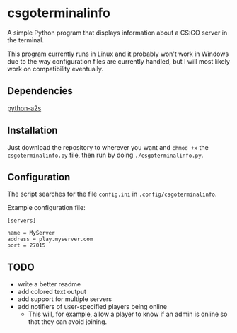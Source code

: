 # csgoterminalinfo

A simple Python program that displays information about a CS:GO server in the terminal.

This program currently runs in Linux and it probably won't work in Windows due to the way configuration files are currently handled, but I will most likely work on compatibility eventually.

## Dependencies

[python-a2s](https://github.com/Yepoleb/python-a2s)

## Installation

Just download the repository to wherever you want and `chmod +x` the `csgoterminalinfo.py` file, then run by doing `./csgoterminalinfo.py`.

## Configuration

The script searches for the file `config.ini` in `.config/csgoterminalinfo`.

Example configuration file:
```
[servers]

name = MyServer
address = play.myserver.com
port = 27015
```
## TODO
* write a better readme
* add colored text output
* add support for multiple servers
* add notifiers of user-specified players being online
  - This will, for example, allow a player to know if an admin is online so that they can avoid joining.
